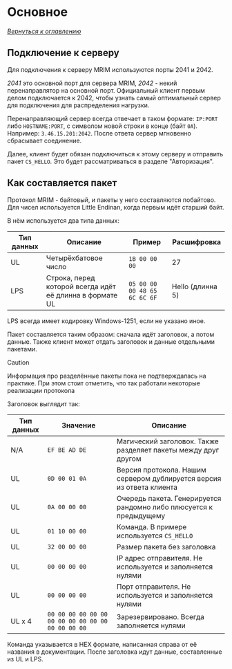 # Основное

_[Вернуться к оглавлению](readme.md)_

## Подключение к серверу

Для подключения к серверу MRIM используются порты 2041 и 2042. 

*2041* это основной порт для сервера MRIM, *2042* - некий перенаправлятор на основной порт. Официальный клиент первым делом подключается к 2042, чтобы узнать самый оптимальный сервер для подключения для распределения нагрузки.

Перенаправляющий сервер всегда отвечает в таком формате: `IP:PORT` либо `HOSTNAME:PORT`, с символом новой строки в конце (байт `0A`). Например: `3.46.15.201:2042`. После ответа сервер мгновенно сбрасывает соединение.

Далее, клиент будет обязан подключиться к этому серверу и отправить пакет `CS_HELLO`. Это будет рассматриваться в разделе "Авторизация".

## Как составляется пакет

Протокол MRIM - байтовый, и пакеты у него составляются побайтово. Для чисел используется Little Endinan, когда первым идёт старший байт.

В нём используется два типа данных:

| Тип данных | Описание | Пример | Расшифровка |
| ---------- | -------- | ------ | ----------- |
| UL         | Четырёхбатовое число | `1B 00 00 00` | 27 |
| LPS        | Строка, перед которой всегда идёт её длинна в формате UL | `05 00 00 00 48 65 6C 6C 6F` | Hello (длинна 5) |

LPS всегда имеет кодировку Windows-1251, если не указано иное.

Пакет составляется таким образом: сначала идёт заголовок, а потом данные. Также клиент может отдать заголовок и данные отдельными пакетами.

> [!CAUTION]
> Информация про разделённые пакеты пока не подтверждалась на практике. При этом стоит отметить, что так работали некоторые реализации протокола

Заголовок выглядит так:

| Тип данных | Значение | Описание |
| -------- | ------ | ----------- |
| N/A | `EF BE AD DE` | Магический заголовок. Также разделяет пакеты между друг другом |
| UL | `0D 00 01 0A` | Версия протокола. Нашим сервером дублируется версия из ответа клиента |
| UL | `0A 00 00 00` | Очередь пакета. Генерируется рандомно либо плюсуется к предыдущему |
| UL | `01 10 00 00` | Команда. В примере используется `CS_HELLO` |
| UL | `32 00 00 00` | Размер пакета без заголовка |
| UL | `00 00 00 00` | IP адрес отправителя. Не используется и заполняется нулями |
| UL | `00 00 00 00` | Порт отправителя. Не используется и заполняется нулями |
| UL x 4 | `00 00 00 00 00 00 00 00 00 00 00 00 00 00 00 00` | Зарезервировано. Всегда заполняется нулями |

Команда указывается в HEX формате, написанная справа от её названия в документации. После заголовка идут данные, составленные из UL и LPS.

